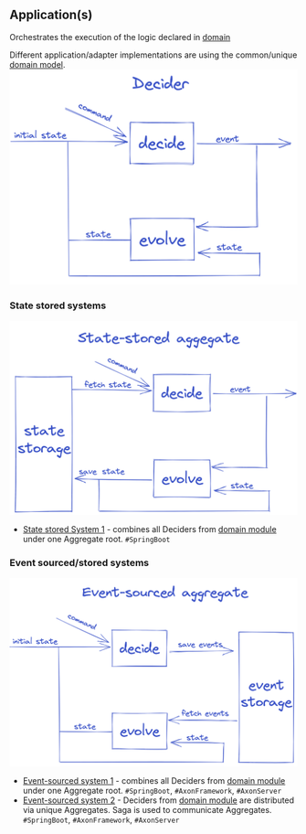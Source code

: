 ## Application(s)

Orchestrates the execution of the logic declared in [domain](../domain)

Different application/adapter implementations are using the common/unique [domain model](../domain).
![aggregate image](../.assets/decider.png)

### State stored systems

![aggregate_ss image](../.assets/ss-aggregate.png)

- [State stored System 1](state-stored-system1) - combines all Deciders from [domain module](../domain) under one
  Aggregate root. `#SpringBoot`

### Event sourced/stored systems

![aggregate_es image](../.assets/es-aggregate.png)

- [Event-sourced system 1](event-sourced-system1) - combines all Deciders from [domain module](../domain) under one
  Aggregate root. `#SpringBoot`, `#AxonFramework`, `#AxonServer`
- [Event-sourced system 2](event-sourced-system1) - Deciders from [domain module](../domain) are distributed via unique
  Aggregates. Saga is used to communicate Aggregates. `#SpringBoot`, `#AxonFramework`, `#AxonServer`

